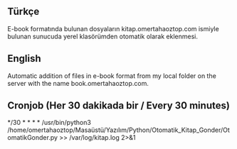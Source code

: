## Türkçe
E-book formatında bulunan dosyaların kitap.omertahaoztop.com ismiyle bulunan sunucuda yerel klasörümden otomatik olarak eklenmesi.
## English
Automatic addition of files in e-book format from my local folder on the server with the name book.omertahaoztop.com.
## Cronjob (Her 30 dakikada bir / Every 30 minutes)
*/30 * * * * /usr/bin/python3 /home/omertahaoztop/Masaüstü/Yazılım/Python/Otomatik_Kitap_Gonder/OtomatikGonder.py >> /var/log/kitap.log 2>&1
